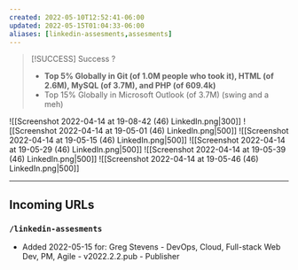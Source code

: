 ```yaml
---
created: 2022-05-10T12:52:41-06:00
updated: 2022-05-15T01:04:33-06:00
aliases: [linkedin-assesments,assesments]
---
```


> [!SUCCESS] Success ?
> - **Top 5% Globally in Git (of 1.0M people who took it), HTML (of 2.6M), MySQL (of 3.7M), and PHP (of 609.4k)**
> - Top 15% Globally in Microsoft Outlook (of 3.7M) (swing and a meh)


![[Screenshot 2022-04-14 at 19-08-42 (46) LinkedIn.png|300]]
![[Screenshot 2022-04-14 at 19-05-01 (46) LinkedIn.png|500]]
![[Screenshot 2022-04-14 at 19-05-15 (46) LinkedIn.png|500]]
![[Screenshot 2022-04-14 at 19-05-29 (46) LinkedIn.png|500]]
![[Screenshot 2022-04-14 at 19-05-39 (46) LinkedIn.png|500]]
![[Screenshot 2022-04-14 at 19-05-46 (46) LinkedIn.png|500]]

---

## Incoming URLs
### `/linkedin-assesments`
- Added 2022-05-15 for: Greg Stevens - DevOps, Cloud, Full-stack Web Dev, PM, Agile - v2022.2.2.pub - Publisher